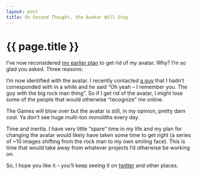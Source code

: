 ```yaml
---
layout: post
title: On Second Thought, the Avatar Will Stay
---
```

# {{ page.title }}
<p>I’ve now reconsidered <a href="http://johnb.github.io/2009/05/28/the-avatar-must-die"event_item">my earlier plan</a> to get rid of my avatar. Why? I’m so glad you asked. Three reasons:</p>
<p>I’m now identified with the avatar. I recently contacted <a title="Chris, AKA defunkt" href="http://github.com/defunkt">a guy</a> that I hadn’t corresponded with in a while and he said “Oh yeah – I remember you. The guy with the big rock man thing”. So if I get rid of the avatar, I might lose some of the people that would otherwise “recognize” me online.</p>
<p>The Games will blow over but the avatar is still, in my opinion, pretty darn cool. Ya don’t see huge multi-ton monoliths every day.</p>
<p>Time and inertia. I have very little “spare” time in my life and my plan for changing the avatar would likely have taken some time to get right (a series of ~10 images shifting from the rock man to my own smiling face). This is time that would take away from whatever projects I’d otherwise be working on.</p>
<p>So, I hope you like it – you’ll keep seeing it on <a href="http://twitter.com/JohnB">twitter</a> and other places.</p>

